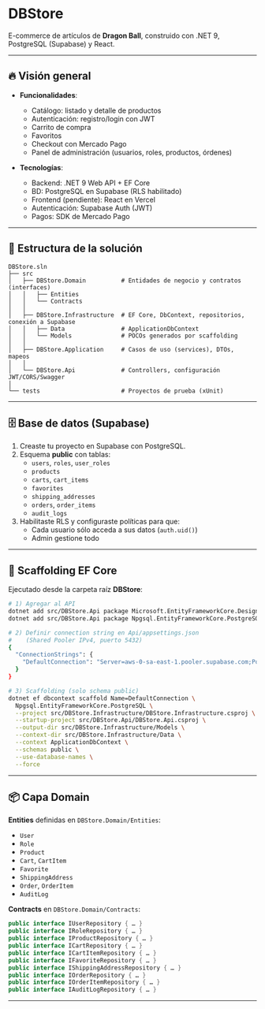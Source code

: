 # DBStore

E-commerce de artículos de **Dragon Ball**, construido con .NET 9, PostgreSQL (Supabase) y React.

---

## 🔥 Visión general

- **Funcionalidades**:  
  - Catálogo: listado y detalle de productos  
  - Autenticación: registro/login con JWT  
  - Carrito de compra  
  - Favoritos  
  - Checkout con Mercado Pago  
  - Panel de administración (usuarios, roles, productos, órdenes)  

- **Tecnologías**:  
  - Backend: .NET 9 Web API + EF Core  
  - BD: PostgreSQL en Supabase (RLS habilitado)  
  - Frontend (pendiente): React en Vercel  
  - Autenticación: Supabase Auth (JWT)  
  - Pagos: SDK de Mercado Pago  

---

## 📁 Estructura de la solución

```
DBStore.sln
├── src
│   ├── DBStore.Domain          # Entidades de negocio y contratos (interfaces)
│   │   ├── Entities
│   │   └── Contracts
│   │
│   ├── DBStore.Infrastructure  # EF Core, DbContext, repositorios, conexión a Supabase
│   │   ├── Data                # ApplicationDbContext
│   │   └── Models              # POCOs generados por scaffolding
│   │
│   ├── DBStore.Application     # Casos de uso (services), DTOs, mapeos
│   │
│   └── DBStore.Api             # Controllers, configuración JWT/CORS/Swagger
│
└── tests                       # Proyectos de prueba (xUnit)
```

---

## 🗄 Base de datos (Supabase)

1. Creaste tu proyecto en Supabase con PostgreSQL.  
2. Esquema **public** con tablas:
   - `users`, `roles`, `user_roles`  
   - `products`  
   - `carts`, `cart_items`  
   - `favorites`  
   - `shipping_addresses`  
   - `orders`, `order_items`  
   - `audit_logs`  
3. Habilitaste RLS y configuraste políticas para que:
   - Cada usuario sólo acceda a sus datos (`auth.uid()`)  
   - Admin gestione todo  

---

## 🚀 Scaffolding EF Core

Ejecutado desde la carpeta raíz **DBStore**:

```bash
# 1) Agregar al API
dotnet add src/DBStore.Api package Microsoft.EntityFrameworkCore.Design
dotnet add src/DBStore.Api package Npgsql.EntityFrameworkCore.PostgreSQL

# 2) Definir connection string en Api/appsettings.json
#    (Shared Pooler IPv4, puerto 5432)
{
  "ConnectionStrings": {
    "DefaultConnection": "Server=aws-0-sa-east-1.pooler.supabase.com;Port=5432;Database=postgres;User Id=postgres.ffgemqzyzytivikktofs;Password=Chupame1huevo!;SSL Mode=Require;"
  }
}

# 3) Scaffolding (solo schema public)
dotnet ef dbcontext scaffold Name=DefaultConnection \
  Npgsql.EntityFrameworkCore.PostgreSQL \
  --project src/DBStore.Infrastructure/DBStore.Infrastructure.csproj \
  --startup-project src/DBStore.Api/DBStore.Api.csproj \
  --output-dir src/DBStore.Infrastructure/Models \
  --context-dir src/DBStore.Infrastructure/Data \
  --context ApplicationDbContext \
  --schemas public \
  --use-database-names \
  --force
```

---

## 📦 Capa Domain

**Entities** definidas en `DBStore.Domain/Entities`:

- `User`  
- `Role`  
- `Product`  
- `Cart`, `CartItem`  
- `Favorite`  
- `ShippingAddress`  
- `Order`, `OrderItem`  
- `AuditLog`  

**Contracts** en `DBStore.Domain/Contracts`:

```csharp
public interface IUserRepository { … }
public interface IRoleRepository { … }
public interface IProductRepository { … }
public interface ICartRepository { … }
public interface ICartItemRepository { … }
public interface IFavoriteRepository { … }
public interface IShippingAddressRepository { … }
public interface IOrderRepository { … }
public interface IOrderItemRepository { … }
public interface IAuditLogRepository { … }
```

---

